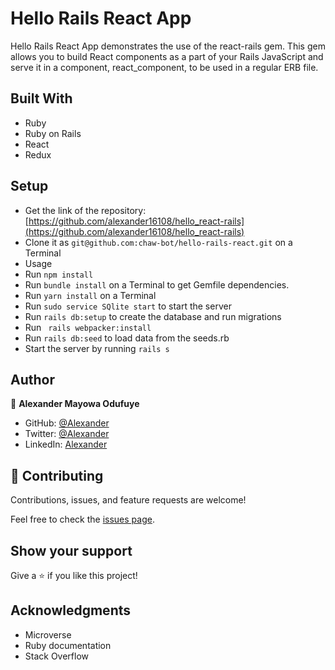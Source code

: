 # Hello Rails React App

Hello Rails React App demonstrates the use of the react-rails gem. This gem allows you to build React components as a part of your Rails JavaScript and serve it in a component, react_component, to be used in a regular ERB file.


## Built With
- Ruby
- Ruby on Rails
- React
- Redux
  
## Setup
- Get the link of the repository: [https://github.com/alexander16108/hello_react-rails](https://github.com/alexander16108/hello_react-rails)
- Clone it as `git@github.com:chaw-bot/hello-rails-react.git` on a Terminal
- Usage
- Run `npm install`
- Run `bundle install` on a Terminal to get Gemfile dependencies.
- Run `yarn install` on a Terminal
- Run `sudo service SQlite start` to start the server
- Run `rails db:setup` to create the database and run migrations
- Run ` rails webpacker:install` 
- Run `rails db:seed` to load data from the seeds.rb
- Start the server by running `rails s`
  
## Author

👤 **Alexander Mayowa Odufuye**

- GitHub: [@Alexander](https://github.com/alexander16108)
- Twitter: [@Alexander](https://twitter.com/alex)
- LinkedIn: [Alexander](https://www.linkedin.com/in/codingrex)

## 🤝 Contributing

Contributions, issues, and feature requests are welcome!

Feel free to check the [issues page](https://github.com/alexander16108/hello_react-rails/issues).

## Show your support

Give a ⭐️ if you like this project!

## Acknowledgments
- Microverse
- Ruby documentation
- Stack Overflow
